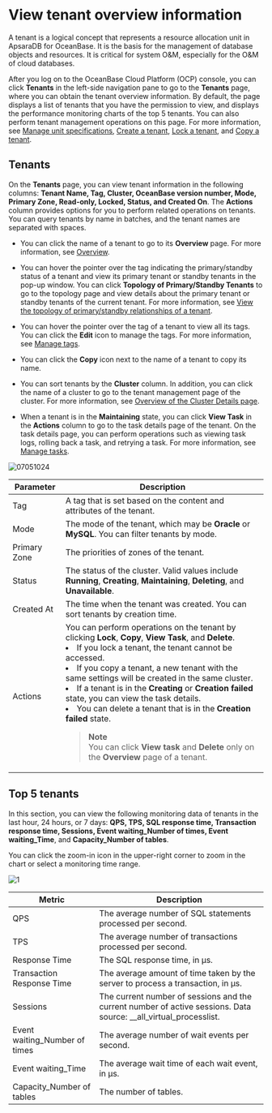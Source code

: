 # View tenant overview information

A tenant is a logical concept that represents a resource allocation unit in ApsaraDB for OceanBase. It is the basis for the management of database objects and resources. It is critical for system O&M, especially for the O&M of cloud databases.

After you log on to the OceanBase Cloud Platform (OCP) console, you can click **Tenants** in the left-side navigation pane to go to the **Tenants** page, where you can obtain the tenant overview information. By default, the page displays a list of tenants that you have the permission to view, and displays the performance monitoring charts of the top 5 tenants. You can also perform tenant management operations on this page. For more information, see [Manage unit specifications](../700.tenant-functions/400.manage-unit-specification.md), [Create a tenant](../500.quickstart/600.quickstart-create-a-tenant.md), [Lock a tenant](600.manage-a-tenant/300.locked-a-tenant.md), and [Copy a tenant](600.manage-a-tenant/200.replication-a-tenant.md).

## Tenants

On the **Tenants** page, you can view tenant information in the following columns: **Tenant Name, Tag, Cluster, OceanBase version number, Mode, Primary Zone, Read-only, Locked, Status, and Created On**. The **Actions** column provides options for you to perform related operations on tenants. You can query tenants by name in batches, and the tenant names are separated with spaces.

* You can click the name of a tenant to go to its **Overview** page. For more information, see [Overview](600.manage-a-tenant/100.overview-of-the-tenant-details-page.md).

* You can hover the pointer over the tag indicating the primary/standby status of a tenant and view its primary tenant or standby tenants in the pop-up window. You can click **Topology of Primary/Standby Tenants** to go to the topology page and view details about the primary tenant or standby tenants of the current tenant. For more information, see [View the topology of primary/standby relationships of a tenant](900.manage-tenant-topulogy/200.view-primary-standby-tenants-topology.md).

* You can hover the pointer over the tag of a tenant to view all its tags. You can click the **Edit** icon to manage the tags. For more information, see [Manage tags](../1600.system-management-features/300.manage-tags/100.tags-overview.md).

* You can click the **Copy** icon next to the name of a tenant to copy its name.

* You can sort tenants by the **Cluster** column. In addition, you can click the name of a cluster to go to the tenant management page of the cluster. For more information, see [Overview of the Cluster Details page](../600.cluster-functions/300.manage-a-cluster/200.overview-of-the-cluster-details-page.md).

* When a tenant is in the **Maintaining** state, you can click **View Task** in the **Actions** column to go to the task details page of the tenant. On the task details page, you can perform operations such as viewing task logs, rolling back a task, and retrying a task. For more information, see [Manage tasks](../1600.system-management-features/600.manage-tasks.md).

![07051024](https://obbusiness-private.oss-cn-shanghai.aliyuncs.com/doc/img/ocp/422-en/%E7%A7%9F%E6%88%B7%E5%88%97%E8%A1%A81.png)

| Parameter | Description |
|----------|-----------|
| Tag | A tag that is set based on the content and attributes of the tenant.  |
| Mode | The mode of the tenant, which may be **Oracle** or **MySQL**. You can filter tenants by mode.  |
| Primary Zone | The priorities of zones of the tenant.  |
| Status | The status of the cluster. Valid values include **Running**, **Creating**, **Maintaining**, **Deleting**, and **Unavailable**.  |
| Created At | The time when the tenant was created. You can sort tenants by creation time.  |
| Actions | You can perform operations on the tenant by clicking **Lock**, **Copy**, **View Task**, and **Delete**.  <li>If you lock a tenant, the tenant cannot be accessed. </li><li>If you copy a tenant, a new tenant with the same settings will be created in the same cluster. </li><li>If a tenant is in the **Creating** or **Creation failed** state, you can view the task details. </li><li>You can delete a tenant that is in the **Creation failed** state.  </li><blockquote>**Note**</br>You can click **View task** and **Delete** only on the **Overview** page of a tenant. </blockquote> |

## Top 5 tenants

In this section, you can view the following monitoring data of tenants in the last hour, 24 hours, or 7 days: **QPS, TPS, SQL response time, Transaction response time, Sessions, Event waiting_Number of times, Event waiting_Time**, and **Capacity_Number of tables**.

You can click the zoom-in icon in the upper-right corner to zoom in the chart or select a monitoring time range.

![1](https://obbusiness-private.oss-cn-shanghai.aliyuncs.com/doc/img/ocp/420/top5-1.png)

| Metric | Description |
|----------|-------------------------------------------------------|
| QPS | The average number of SQL statements processed per second. |
| TPS | The average number of transactions processed per second. |
| Response Time | The SQL response time, in µs. |
| Transaction Response Time | The average amount of time taken by the server to process a transaction, in µs. |
| Sessions | The current number of sessions and the current number of active sessions. Data source: __all_virtual_processlist. |
| Event waiting_Number of times | The average number of wait events per second. |
| Event waiting_Time | The average wait time of each wait event, in μs. |
| Capacity_Number of tables | The number of tables. |
